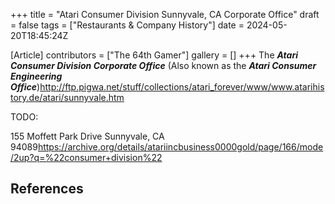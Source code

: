 +++
title = "Atari Consumer Division Sunnyvale, CA Corporate Office"
draft = false
tags = ["Restaurants & Company History"]
date = 2024-05-20T18:45:24Z

[Article]
contributors = ["The 64th Gamer"]
gallery = []
+++
The <b><i>Atari Consumer Division Corporate Office</b></i> (Also known as the <b><i>Atari Consumer Engineering Office</b></i>)<ref>http://ftp.pigwa.net/stuff/collections/atari_forever/www/www.atarihistory.de/atari/sunnyvale.htm</ref>

TODO:

155 Moffett Park Drive Sunnyvale, CA 94089<ref>https://archive.org/details/atariincbusiness0000gold/page/166/mode/2up?q=%22consumer+division%22</ref>

<h2> References </h2>
